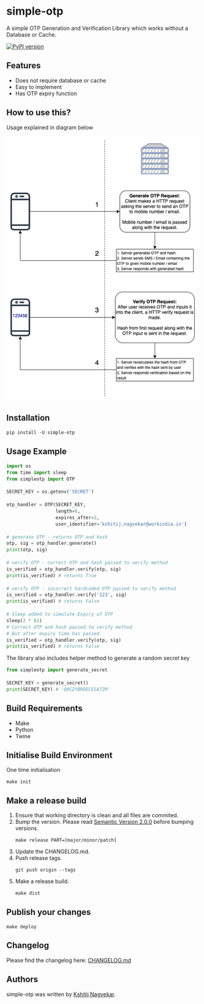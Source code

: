 # simple-otp

A simple OTP Generation and Verification Library which works without a Database or Cache.

[![PyPI version](https://badge.fury.io/py/simple-otp.svg)](https://badge.fury.io/py/simple-otp)

## Features
* Does not require database or cache
* Easy to implement
* Has OTP expiry function

## How to use this?
Usage explained in diagram below

![how-to-use](assets/Simple-OTP.png "Simple OTP without database")

## Installation
```
pip install -U simple-otp
```

## Usage Example
```python
import os
from time import sleep
from simpleotp import OTP

SECRET_KEY = os.getenv('SECRET')

otp_handler = OTP(SECRET_KEY,
                  length=6,
                  expires_after=2,
                  user_identifier='kshitij.nagvekar@workindia.in')

# generate OTP - returns OTP and hash
otp, sig = otp_handler.generate()
print(otp, sig)

# verify OTP - correct OTP and hash passed to verify method
is_verified = otp_handler.verify(otp, sig)
print(is_verified) # returns True

# verify OTP - incorrect hardcoded OTP passed to verify method 
is_verified = otp_handler.verify('123', sig)
print(is_verified) # returns False

# Sleep added to simulate Expiry of OTP
sleep(2 * 61)
# Correct OTP and hash passed to verify method
# But after expiry time has passed
is_verified = otp_handler.verify(otp, sig)
print(is_verified) # returns False
```

The library also includes helper method to generate a random secret key
```python
from simpleotp import generate_secret

SECRET_KEY = generate_secret()
print(SECRET_KEY) # 'Q0CZYBRDECESA72M'
```

## Build Requirements
- Make
- Python
- Twine

## Initialise Build Environment
One time initialisation
```
make init
```

## Make a release build
1. Ensure that working directory is clean and all files are commited.
2. Bump the version. Please read [Semantic Version 2.0.0](http://semver.org/) before bumping versions.
   ```
   make release PART=[major/minor/patch]
   ```
3. Update the CHANGELOG.md.
4. Push release tags.
   ```
   git push origin --tags
   ```
5. Make a release build.
   ```
   make dist
   ```

## Publish your changes
```
make deploy
```

## Changelog

Please find the changelog here: [CHANGELOG.md](CHANGELOG.md)

## Authors

simple-otp was written by [Kshitij Nagvekar](mailto:kshitij.nagvekar@workindia.in).
